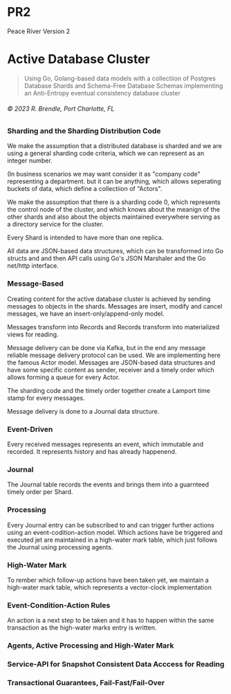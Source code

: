 # PR2

Peace River Version 2

# Active Database Cluster

> Using Go, Golang-based data models with a collectiion of Postgres Database Shards and Schema-Free Database Schemas implementing an Anti-Entropy eventual consistency database cluster

###### &copy; 2023 R. Brendle, Port Charlotte, FL
  
### Sharding and the Sharding Distribution Code
We make the assumption that a distributed database is sharded and we are using a general sharding code criteria, which we can represent as an integer number. 

(In business scenarios we may want consider it as "company code" representing a department. but it can be anything, which allows seperating buckets of data, which define a collectiion of "Actors".

We make the assumption that there is a sharding code 0, which represents the control node of the cluster, and which knows about the meanign of the other shards and also about the objects maintained everywhere serving as a directory service for the cluster.

Every Shard is intended to have more than one replica.

All data are JSON-based data structures, which can be transformed into Go structs and and then API calls using Go's JSON Marshaler and the Go net/http interface. 

### Message-Based

Creating content for the active database cluster is achieved by sending messages to objects in the shards. Messages are insert, modify and cancel messages, we have an insert-only/append-only model.

Messages transform into Records and Records transform into materialized views for reading. 

Message delivery can be done via Kafka, but in the end any message reliable message delivery protocol can be used.  We are implementing here the famous Actor model. Messages are JSON-based data structures and have some specific content as sender, receiver and a timely order which allows forming a queue for every Actor.

The sharding code and the timely order together create a Lamport time stamp for every messages.

Message delivery is done to a Journal data structure.


### Event-Driven

Every received messages represents an event, which immutable and recorded. It represents history and has already happenend.

### Journal

The Journal table records the events and brings them into a guarnteed timely order per Shard. 

### Processing
Every Journal entry can be subscribed to and can trigger further actions using an event-codition-action model. Which actions have be triggered and executed jet are maintained in a high-water mark table, which just follows the Journal using processing agents.

### High-Water Mark
To rember which follow-up actions have been taken yet, we maintain a high-water mark table, which represents a vector-clock implementation 

### Event-Condition-Action Rules

An action is a next step to be taken and it has to happen within the same transaction as the high-water marks entry is written.

### Agents, Active Processing and High-Water Mark
### Service-API for Snapshot Consistent Data Acccess for Reading
### Transactional Guarantees, Fail-Fast/Fail-Over

> 

